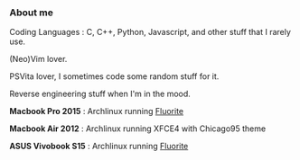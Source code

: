### About me

Coding Languages : C, C++, Python, Javascript, and other stuff that I rarely use.

(Neo)Vim lover.

PSVita lover, I sometimes code some random stuff for it.

Reverse engineering stuff when I'm in the mood.

**Macbook Pro 2015**  : Archlinux running [Fluorite](https://github.com/L0Wigh/Fluorite)

**Macbook Air 2012**  : Archlinux running XFCE4 with Chicago95 theme

**ASUS Vivobook S15** : Archlinux running [Fluorite](https://github.com/L0Wigh/Fluorite)

<!-- [![thomathi's 42 stats](https://badge42.coday.fr/api/v2/cltek6jel009301p4ozygnxhu/stats?cursusId=21&coalitionId=334)](https://github.com/Coday-meric/badge42) -->
